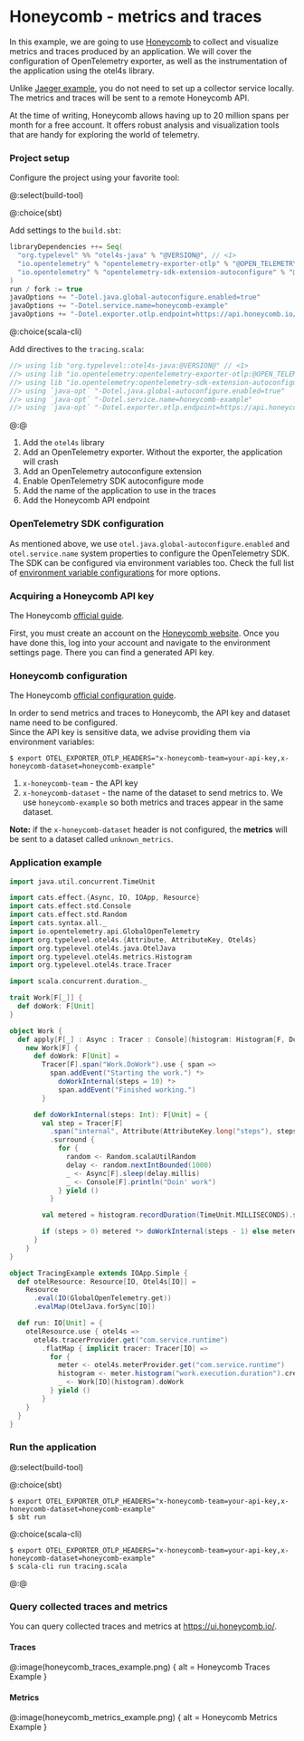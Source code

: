 # Honeycomb - metrics and traces

In this example, we are going to use [Honeycomb](https://honeycomb.io) to collect and visualize metrics and traces produced by an
application.
We will cover the configuration of OpenTelemetry exporter, as well as the instrumentation of the application using the
otel4s library.

Unlike [Jaeger example](jaeger-docker.md), you do not need to set up a collector service locally. The metrics and traces
will be sent to a remote Honeycomb API.  

At the time of writing, Honeycomb allows having up to 20 million spans per month for a free account.
It offers robust analysis and visualization tools that are handy for exploring the world of telemetry. 

### Project setup

Configure the project using your favorite tool:

@:select(build-tool)

@:choice(sbt)

Add settings to the `build.sbt`:
```scala
libraryDependencies ++= Seq(
  "org.typelevel" %% "otel4s-java" % "@VERSION@", // <1>
  "io.opentelemetry" % "opentelemetry-exporter-otlp" % "@OPEN_TELEMETRY_VERSION@" % Runtime, // <2>
  "io.opentelemetry" % "opentelemetry-sdk-extension-autoconfigure" % "@OPEN_TELEMETRY_VERSION@-alpha" % Runtime // <3>
)
run / fork := true
javaOptions += "-Dotel.java.global-autoconfigure.enabled=true"            // <4>
javaOptions += "-Dotel.service.name=honeycomb-example"                    // <5>
javaOptions += "-Dotel.exporter.otlp.endpoint=https://api.honeycomb.io/"  // <6>
```

@:choice(scala-cli)

Add directives to the `tracing.scala`:
```scala
//> using lib "org.typelevel::otel4s-java:@VERSION@" // <1>
//> using lib "io.opentelemetry:opentelemetry-exporter-otlp:@OPEN_TELEMETRY_VERSION@" // <2>
//> using lib "io.opentelemetry:opentelemetry-sdk-extension-autoconfigure:@OPEN_TELEMETRY_VERSION@-alpha" // <3>
//> using `java-opt` "-Dotel.java.global-autoconfigure.enabled=true"            // <4>
//> using `java-opt` "-Dotel.service.name=honeycomb-example"                    // <5>
//> using `java-opt` "-Dotel.exporter.otlp.endpoint=https://api.honeycomb.io/"  // <6>
```

@:@

1) Add the `otel4s` library  
2) Add an OpenTelemetry exporter. Without the exporter, the application will crash  
3) Add an OpenTelemetry autoconfigure extension  
4) Enable OpenTelemetry SDK autoconfigure mode  
5) Add the name of the application to use in the traces  
6) Add the Honeycomb API endpoint  

### OpenTelemetry SDK configuration

As mentioned above, we use `otel.java.global-autoconfigure.enabled` and `otel.service.name` system properties to configure the
OpenTelemetry SDK.
The SDK can be configured via environment variables too. Check the full list
of [environment variable configurations](https://github.com/open-telemetry/opentelemetry-java/blob/main/sdk-extensions/autoconfigure/README.md)
for more options.

### Acquiring a Honeycomb API key

The Honeycomb [official guide](https://docs.honeycomb.io/getting-data-in/api-keys/#find-api-keys).

First, you must create an account on the [Honeycomb website](https://ui.honeycomb.io/login).
Once you have done this, log into your account and navigate to the environment settings page. There you can find a generated API key.

### Honeycomb configuration

The Honeycomb [official configuration guide](https://docs.honeycomb.io/getting-data-in/opentelemetry-overview/).

In order to send metrics and traces to Honeycomb, the API key and dataset name need to be configured.  
Since the API key is sensitive data, we advise providing them via environment variables:

```shell
$ export OTEL_EXPORTER_OTLP_HEADERS="x-honeycomb-team=your-api-key,x-honeycomb-dataset=honeycomb-example"
```

1) `x-honeycomb-team` - the API key  
2) `x-honeycomb-dataset` - the name of the dataset to send metrics to. We use `honeycomb-example` so both metrics and traces appear in the same dataset.

**Note:** if the `x-honeycomb-dataset` header is not configured, the **metrics** will be sent to a dataset called `unknown_metrics`.

### Application example

```scala mdoc:silent
import java.util.concurrent.TimeUnit

import cats.effect.{Async, IO, IOApp, Resource}
import cats.effect.std.Console
import cats.effect.std.Random
import cats.syntax.all._
import io.opentelemetry.api.GlobalOpenTelemetry
import org.typelevel.otel4s.{Attribute, AttributeKey, Otel4s}
import org.typelevel.otel4s.java.OtelJava
import org.typelevel.otel4s.metrics.Histogram
import org.typelevel.otel4s.trace.Tracer

import scala.concurrent.duration._

trait Work[F[_]] {
  def doWork: F[Unit]
}

object Work {
  def apply[F[_] : Async : Tracer : Console](histogram: Histogram[F, Double]): Work[F] =
    new Work[F] {
      def doWork: F[Unit] =
        Tracer[F].span("Work.DoWork").use { span =>
          span.addEvent("Starting the work.") *>
            doWorkInternal(steps = 10) *>
            span.addEvent("Finished working.")
        }

      def doWorkInternal(steps: Int): F[Unit] = {
        val step = Tracer[F]
          .span("internal", Attribute(AttributeKey.long("steps"), steps.toLong))
          .surround {
            for {
              random <- Random.scalaUtilRandom
              delay <- random.nextIntBounded(1000)
              _ <- Async[F].sleep(delay.millis)
              _ <- Console[F].println("Doin' work")
            } yield ()
          }

        val metered = histogram.recordDuration(TimeUnit.MILLISECONDS).surround(step)

        if (steps > 0) metered *> doWorkInternal(steps - 1) else metered
      }
    }
}

object TracingExample extends IOApp.Simple {
  def otelResource: Resource[IO, Otel4s[IO]] =
    Resource
      .eval(IO(GlobalOpenTelemetry.get))
      .evalMap(OtelJava.forSync[IO])

  def run: IO[Unit] = {
    otelResource.use { otel4s =>
      otel4s.tracerProvider.get("com.service.runtime")
        .flatMap { implicit tracer: Tracer[IO] =>
          for {
            meter <- otel4s.meterProvider.get("com.service.runtime")
            histogram <- meter.histogram("work.execution.duration").create
            _ <- Work[IO](histogram).doWork
          } yield ()
        }
    }
  }
}
```

### Run the application

@:select(build-tool)

@:choice(sbt)

```shell
$ export OTEL_EXPORTER_OTLP_HEADERS="x-honeycomb-team=your-api-key,x-honeycomb-dataset=honeycomb-example"
$ sbt run
```

@:choice(scala-cli)

```shell
$ export OTEL_EXPORTER_OTLP_HEADERS="x-honeycomb-team=your-api-key,x-honeycomb-dataset=honeycomb-example"
$ scala-cli run tracing.scala
```

@:@

### Query collected traces and metrics

You can query collected traces and metrics at https://ui.honeycomb.io/.

#### Traces

@:image(honeycomb_traces_example.png) {
  alt = Honeycomb Traces Example
}

#### Metrics

@:image(honeycomb_metrics_example.png) {
  alt = Honeycomb Metrics Example
}
